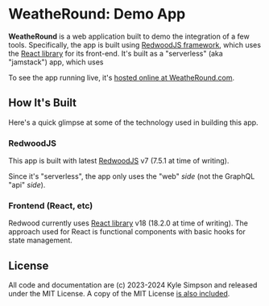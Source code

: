 # WeatheRound: Demo App

**WeatheRound** is a web application built to demo the integration of a few tools. Specifically, the app is built using [RedwoodJS framework](https://redwoodjs.com), which uses the [React library](https://react.dev/) for its front-end. It's built as a "serverless" (aka "jamstack") app, which uses

To see the app running live, it's [hosted online at WeatheRound.com](https://weatheround.com).

## How It's Built

Here's a quick glimpse at some of the technology used in building this app.

### RedwoodJS

This app is built with latest [RedwoodJS](https://redwoodjs.com) v7 (7.5.1 at time of writing).

Since it's "serverless", the app only uses the "web" *side* (not the GraphQL "api" *side*).

### Frontend (React, etc)

Redwood currently uses [React library](https://react.dev/) v18 (18.2.0 at time of writing). The approach used for React is functional components with basic hooks for state management.

## License

All code and documentation are (c) 2023-2024 Kyle Simpson and released under the MIT License. A copy of the MIT License [is also included](LICENSE.txt).
